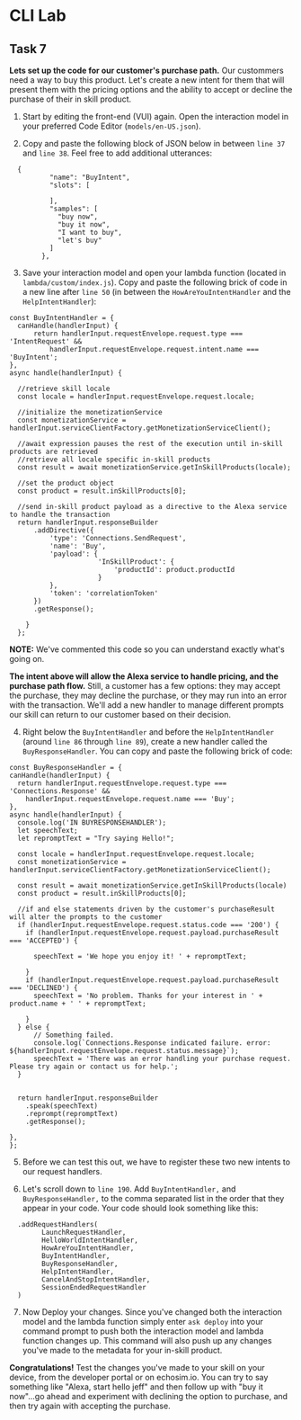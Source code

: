 # CLI Lab
## Task 7

**Lets set up the code for our customer's purchase path.** Our custommers need a way to buy this product. Let's create a new intent for them that will present them with the pricing options and the ability to accept or decline the purchase of their in skill product.

  1. Start by editing the front-end (VUI) again. Open the interaction model in your preferred Code Editor (`models/en-US.json`). 
  
  2. Copy and paste the following block of JSON below in between `line 37` and `line 38`. Feel free to add additional utterances:

```        
  {
          "name": "BuyIntent",
          "slots": [

          ],
          "samples": [
            "buy now",
            "buy it now",
            "I want to buy",
            "let's buy"
          ]
        },
 ```  
 
   
3. Save your interaction model and open your lambda function (located in `lambda/custom/index.js`). Copy and paste the following brick of code in a new line after `line 50` (in between the `HowAreYouIntentHandler` and the `HelpIntentHandler`):

```
const BuyIntentHandler = {
  canHandle(handlerInput) {
      return handlerInput.requestEnvelope.request.type === 'IntentRequest' &&
          handlerInput.requestEnvelope.request.intent.name === 'BuyIntent';
},
async handle(handlerInput) {

  //retrieve skill locale
  const locale = handlerInput.requestEnvelope.request.locale; 
  
  //initialize the monetizationService
  const monetizationService = handlerInput.serviceClientFactory.getMonetizationServiceClient(); 
  
  //await expression pauses the rest of the execution until in-skill products are retrieved
  //retrieve all locale specific in-skill products
  const result = await monetizationService.getInSkillProducts(locale); 
  
  //set the product object
  const product = result.inSkillProducts[0]; 
  
  //send in-skill product payload as a directive to the Alexa service to handle the transaction
  return handlerInput.responseBuilder
      .addDirective({
          'type': 'Connections.SendRequest',
          'name': 'Buy',
          'payload': {
                      'InSkillProduct': {
                          'productId': product.productId
                      }
          },
          'token': 'correlationToken'
      })
      .getResponse();

    }
  };
 ```     
**NOTE:** We've commented this code so you can understand exactly what's going on. 

**The intent above will allow the Alexa service to handle pricing, and the purchase path flow.** Still, a customer has a few options: they may accept the purchase, they may decline the purchase, or they may run into an error with the transaction. We'll add a new handler to manage different prompts our skill can return to our customer based on their decision.
 
4. Right below the `BuyIntentHandler` and before the `HelpIntentHandler` (around `line 86` through `line 89`), create a new handler called the `BuyResponseHandler`. You can copy and paste the following brick of code:

  ```
const BuyResponseHandler = {
  canHandle(handlerInput) {
    return handlerInput.requestEnvelope.request.type === 'Connections.Response' &&
      handlerInput.requestEnvelope.request.name === 'Buy';
  },
  async handle(handlerInput) {
    console.log('IN BUYRESPONSEHANDLER');
    let speechText;
    let repromptText = "Try saying Hello!";

    const locale = handlerInput.requestEnvelope.request.locale;
    const monetizationService = handlerInput.serviceClientFactory.getMonetizationServiceClient();

    const result = await monetizationService.getInSkillProducts(locale)
    const product = result.inSkillProducts[0];
    
    //if and else statements driven by the customer's purchaseResult will alter the prompts to the customer
    if (handlerInput.requestEnvelope.request.status.code === '200') {
      if (handlerInput.requestEnvelope.request.payload.purchaseResult === 'ACCEPTED') {

        speechText = 'We hope you enjoy it! ' + repromptText;

      }
      if (handlerInput.requestEnvelope.request.payload.purchaseResult === 'DECLINED') {
        speechText = 'No problem. Thanks for your interest in ' + product.name + ' ' + repromptText;

      }
    } else {
        // Something failed.
        console.log(`Connections.Response indicated failure. error: ${handlerInput.requestEnvelope.request.status.message}`);
        speechText = 'There was an error handling your purchase request. Please try again or contact us for help.';
    }


    return handlerInput.responseBuilder
      .speak(speechText)
      .reprompt(repromptText)
      .getResponse();

  },
};
```

5. Before we can test this out, we have to register these two new intents to our request handlers.

6. Let's scroll down to `line 190`. Add `BuyIntentHandler,` and `BuyResponseHandler,` to the comma separated list in the order that they appear in your code. Your code should look something like this:


```
  .addRequestHandlers(
    	LaunchRequestHandler,
    	HelloWorldIntentHandler,
    	HowAreYouIntentHandler,
    	BuyIntentHandler,
    	BuyResponseHandler,
    	HelpIntentHandler,
    	CancelAndStopIntentHandler,
    	SessionEndedRequestHandler
  )
``` 

7. Now Deploy your changes. Since you've changed both the interaction model and the lambda function simply enter `ask deploy` into your command prompt to push both the interaction model and lambda function changes up. This command will also push up any changes you've made to the metadata for your in-skill product.

**Congratulations!** Test the changes you've made to your skill on your device, from the developer portal or on echosim.io. You can try to say something like "Alexa, start hello jeff" and then follow up with "buy it now"...go ahead and experiment with declining the option to purchase, and then try again with accepting the purchase.
